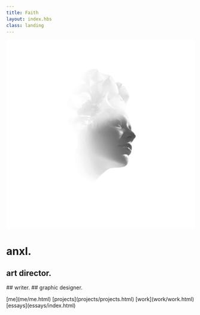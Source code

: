 ```yaml
---
title: Faith
layout: index.hbs
class: landing
---
```


![anxl - faith](media/pure.jpg)

# anxl.

## art director.
## writer.
## graphic designer.

<nav>
  [me](me/me.html)
  [projects](projects/projects.html)
  [work](work/work.html)
  <br>
  [essays](essays/index.html)
</nav>
